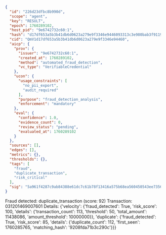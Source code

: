 ```json
{
  "id": "226d23dfbc8b990d",
  "scope": "agent",
  "key": "RESULT",
  "epoch": 1760289102,
  "host_pid": "9e6742732c60:1",
  "hash": "d17df653a5b3b41db6d0623a279e9f3346e9446093313c3e980bab3f9119ed75",
  "cid": "QmV1d17df653a5b3b41db6d0623a279e9f3346e94460",
  "aicp": {
    "prov": {
      "issuer": "9e6742732c60:1",
      "created_at": 1760289102,
      "method": "automated_fraud_detection",
      "vc_type": "VerifiableCredential"
    },
    "ucon": {
      "usage_constraints": [
        "no_pii_export",
        "audit_required"
      ],
      "purpose": "fraud_detection_analysis",
      "enforcement": "mandatory"
    },
    "eval": {
      "confidence": 1.0,
      "evidence_count": 0,
      "review_status": "pending",
      "evaluated_at": 1760289102
    }
  },
  "sources": [],
  "edges": [],
  "metrics": {},
  "thresholds": {},
  "tags": [
    "fraud",
    "duplicate_transaction",
    "risk_critical"
  ],
  "sig": "5a961f4287c9ab84388e61dc7c61b78f13416a575b68ea560450543ee7356e8e"
}
```

Fraud detected: duplicate_transaction (score: 92)
Transaction: 031201469007601
Details: {'velocity': {'fraud_detected': True, 'risk_score': 100, 'details': {'transaction_count': 113, 'threshold': 50, 'total_amount': 11438086, 'amount_threshold': 10000000}}, 'duplicate': {'fraud_detected': True, 'risk_score': 85, 'details': {'duplicate_count': 112, 'first_seen': 1760285765, 'matching_hash': '9208fda71b3c290c'}}}